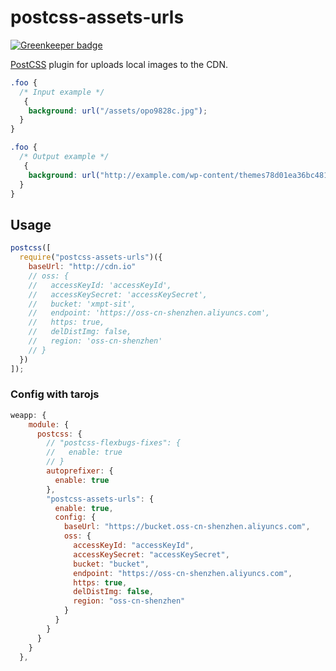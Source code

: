 # postcss-assets-urls

[![Greenkeeper badge](https://badges.greenkeeper.io/jerexyz/postcss-assets-urls.svg)](https://greenkeeper.io/)

[PostCSS] plugin for uploads local images to the CDN.

[postcss]: https://github.com/postcss/postcss

```css
.foo {
  /* Input example */
   {
    background: url("/assets/opo9828c.jpg");
  }
}
```

```css
.foo {
  /* Output example */
   {
    background: url("http://example.com/wp-content/themes78d01ea36bc481d6e154c691347243e5");
  }
}
```

## Usage

```js
postcss([
  require("postcss-assets-urls")({
    baseUrl: "http://cdn.io"
    // oss: {
    //   accessKeyId: 'accessKeyId',
    //   accessKeySecret: 'accessKeySecret',
    //   bucket: 'xmpt-sit',
    //   endpoint: 'https://oss-cn-shenzhen.aliyuncs.com',
    //   https: true,
    //   delDistImg: false,
    //   region: 'oss-cn-shenzhen'
    // }
  })
]);
```

### Config with tarojs

```js
weapp: {
    module: {
      postcss: {
        // "postcss-flexbugs-fixes": {
        //   enable: true
        // }
        autoprefixer: {
          enable: true
        },
        "postcss-assets-urls": {
          enable: true,
          config: {
            baseUrl: "https://bucket.oss-cn-shenzhen.aliyuncs.com",
            oss: {
              accessKeyId: "accessKeyId",
              accessKeySecret: "accessKeySecret",
              bucket: "bucket",
              endpoint: "https://oss-cn-shenzhen.aliyuncs.com",
              https: true,
              delDistImg: false,
              region: "oss-cn-shenzhen"
            }
          }
        }
      }
    }
  },
```
